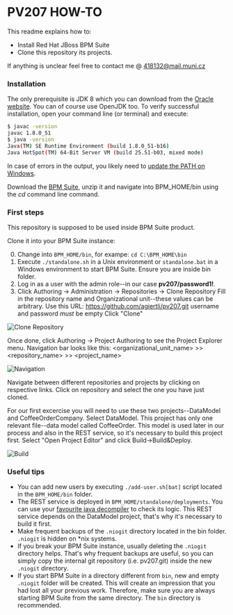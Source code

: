 # PV207 HOW-TO

This readme explains how to:

* Install Red Hat JBoss BPM Suite
* Clone this repository its projects.
 
If anything is unclear feel free to contact me @ 418132@mail.muni.cz

### Installation
The only prerequisite is JDK 8 which you can download from the [Oracle website](http://www.oracle.com/technetwork/java/javase/downloads/jdk8-downloads-2133151.html).
You can of course use OpenJDK too.
To verify successful installation, open your command line (or terminal) and execute:

```bash
$ javac -version
javac 1.8.0_51
$ java -version
Java(TM) SE Runtime Environment (build 1.8.0_51-b16)
Java HotSpot(TM) 64-Bit Server VM (build 25.51-b03, mixed mode)
```

In case of errors in the output, you likely need to [update the PATH on Windows](http://stackoverflow.com/questions/1672281/environment-variables-for-java-installation).


Download the [BPM Suite](https://drive.google.com/file/d/0B9FEDpx-WZeodjkyWW0teHMtSWM/view?usp=sharing), unzip it and navigate into BPM_HOME/bin using the *cd* command line command.


### First steps
This repository is supposed to be used inside BPM Suite product.

Clone it into your BPM Suite instance:

0) Change into `BPM_HOME/bin`, for exampe: `cd C:\BPM_HOME\bin`  
1) Execute `./standalone.sh` in a Unix environment or `standalone.bat` in a Windows environment to start BPM Suite. Ensure you are inside bin folder.
2) Log in as a user with the admin role--in our case **pv207/password1!**.
3) Click Authoring -> Administration -> Repositories -> Clone Repository
Fill in the repository name and Organizational unit--these values can be arbitrary.
Use this URL: https://github.com/agiertli/pv207.git
username and password *must* be empty
Click "Clone"

![Clone Repository](https://ctrlv.cz/shots/2017/03/29/2Od3.png)

Once done, click Authoring -> Project Authoring to see the Project Explorer menu. Navigation bar looks like this:
<organizational_unit_name>  >> <repository_name> >> <project_name>

![Navigation](https://ctrlv.cz/shots/2017/03/29/MhEi.png)

Navigate between different repositories and projects by clicking on respective links.
Click on repository and select the one you have just cloned.

For our first excercise you will need to use these two projects--DataModel and CoffeeOrderCompany.
Select DataModel.
This project has only one relevant file--data model called CoffeeOrder.
This model is used later in our process and also in the REST service, so it's necessary to build this project first.
Select "Open Project Editor" and click Build->Build&Deploy.

![Build](https://ctrlv.cz/shots/2017/03/29/82Be.png)

### Useful tips
* You can add new users by executing `./add-user.sh[bat]` script located in the `BPM_HOME/bin` folder.
* The REST service is deployed in `BPM_HOME/standalone/deployments`. You can use your [favourite java decompiler](http://jd.benow.ca/) to check its logic. This REST service depends on the DataModel project, that's why it's necessary to build it first.
* Make frequent backups of the `.niogit` directory located in the bin folder. `.niogit` is hidden on \*nix systems. 
* If you break your BPM Suite instance, usually deleting the `.niogit` directory helps. That's why frequent backups are useful, so you can simply copy the internal git repository (i.e. pv207.git) inside the new `.niogit` directory.
* If you start BPM Suite in a directory different from `bin`, new and empty `.niogit` folder will be created. This will create an impression that you had lost all your previous work. Therefore, make sure you are always starting BPM Suite from the same directory. The `bin` directory is recommended.


 